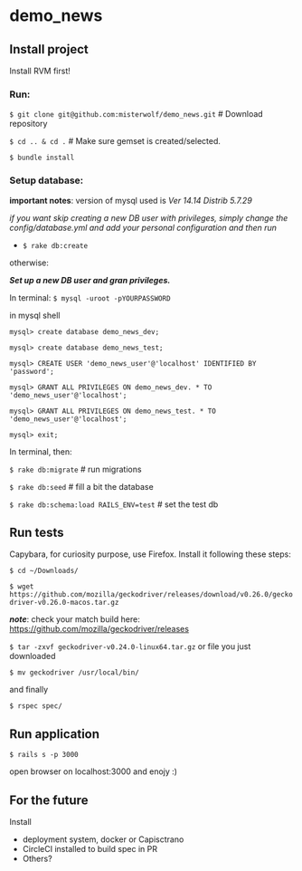 # demo_news

## Install project
Install RVM first!

### Run:
`$ git clone git@github.com:misterwolf/demo_news.git` # Download repository

`$ cd .. & cd .` # Make sure gemset is created/selected.

`$ bundle install`

### Setup database:

**important notes**: version of mysql used is _Ver 14.14 Distrib 5.7.29_

_if you want skip creating a new DB user with privileges, simply change the *config/database.yml* and add your personal configuration and then run_ 
   - `$ rake db:create`

otherwise:

***Set up a new DB user and gran privileges.***

In terminal:
`$ mysql -uroot -pYOURPASSWORD`

in mysql shell

`mysql> create database demo_news_dev;`

`mysql> create database demo_news_test;`

`mysql> CREATE USER 'demo_news_user'@'localhost' IDENTIFIED BY 'password';`

`mysql> GRANT ALL PRIVILEGES ON demo_news_dev. * TO 'demo_news_user'@'localhost';`

`mysql> GRANT ALL PRIVILEGES ON demo_news_test. * TO 'demo_news_user'@'localhost';`

`mysql> exit;`

In terminal, then:

`$ rake db:migrate` # run migrations

`$ rake db:seed` # fill a bit the database

`$ rake db:schema:load RAILS_ENV=test` # set the test db

## Run tests

Capybara, for curiosity purpose, use Firefox. Install it following these steps:

`$ cd ~/Downloads/`

`$ wget https://github.com/mozilla/geckodriver/releases/download/v0.26.0/geckodriver-v0.26.0-macos.tar.gz`

***note***: check your match build here: https://github.com/mozilla/geckodriver/releases

`$ tar -zxvf geckodriver-v0.24.0-linux64.tar.gz` or file you just downloaded

`$ mv geckodriver /usr/local/bin/`

and finally

`$ rspec spec/`

## Run application

`$ rails s -p 3000`

open browser on localhost:3000 and enojy :)



## For the future
 Install
  - deployment system, docker or Capisctrano
  - CircleCI installed to build spec in PR
  - Others?
